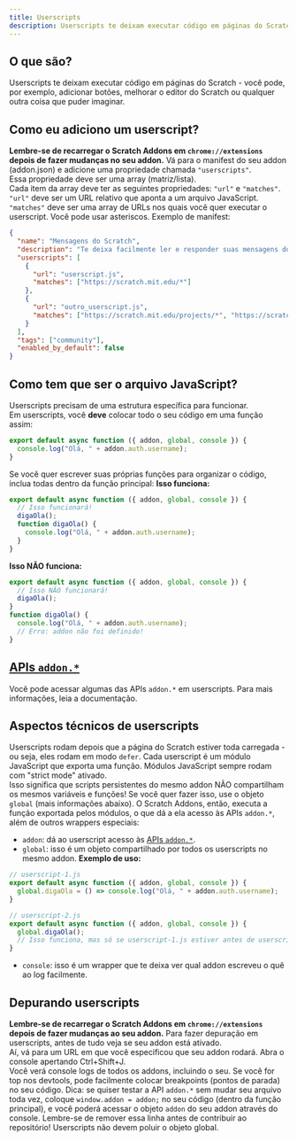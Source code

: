 ```yaml
---
title: Userscripts
description: Userscripts te deixam executar código em páginas do Scratch - você pode, por exemplo, adicionar botões, melhorar o editor do Scratch ou qualquer outra coisa que puder imaginar.
---
```

## O que são?
Userscripts te deixam executar código em páginas do Scratch - você pode, por exemplo, adicionar botões, melhorar o editor do Scratch ou qualquer outra coisa que puder imaginar.

## Como eu adiciono um userscript?
**Lembre-se de recarregar o Scratch Addons em `chrome://extensions` depois de fazer mudanças no seu addon.**
Vá para o manifest do seu addon (addon.json) e adicione uma propriedade chamada `"userscripts"`.  
Essa propriedade deve ser uma array (matriz/lista).  
Cada item da array deve ter as seguintes propriedades: `"url"` e `"matches"`.  
`"url"` deve ser um URL relativo que aponta a um arquivo JavaScript.  
`"matches"` deve ser uma array de URLs nos quais você quer executar o userscript. Você pode usar asteriscos.
Exemplo de manifest:
```json
{
  "name": "Mensagens do Scratch",
  "description": "Te deixa facilmente ler e responder suas mensagens do Scratch.",
  "userscripts": [
    {
      "url": "userscript.js",
      "matches": ["https://scratch.mit.edu/*"]
    },
    {
      "url": "outro_userscript.js",
      "matches": ["https://scratch.mit.edu/projects/*", "https://scratch.mit.edu/users/*"]
    }
  ],
  "tags": ["community"],
  "enabled_by_default": false
}
```

## Como tem que ser o arquivo JavaScript?
Userscripts precisam de uma estrutura específica para funcionar.  
Em userscripts, você **deve** colocar todo o seu código em uma função assim:
```js
export default async function ({ addon, global, console }) {
  console.log("Olá, " + addon.auth.username);
}
```
Se você quer escrever suas próprias funções para organizar o código, inclua todas dentro da função principal:
**Isso funciona:**
```js
export default async function ({ addon, global, console }) {
  // Isso funcionará!
  digaOla();
  function digaOla() {
    console.log("Olá, " + addon.auth.username);
  }
}
```
**Isso NÃO funciona:**
```js
export default async function ({ addon, global, console }) {
  // Isso NÃO funcionará!
  digaOla();
}
function digaOla() {
  console.log("Olá, " + addon.auth.username);
  // Erro: addon não foi definido!
}
```

## [APIs `addon.*`](/docs/developing/addon-apis-reference)
Você pode acessar algumas das APIs `addon.*` em userscripts. Para mais informações, leia a documentação.

## Aspectos técnicos de userscripts
Userscripts rodam depois que a página do Scratch estiver toda carregada - ou seja, eles rodam em modo `defer`.
Cada userscript é um módulo JavaScript que exporta uma função. Módulos JavaScript sempre rodam com "strict mode" ativado.  
Isso significa que scripts persistentes do mesmo addon NÃO compartilham os mesmos variáveis e funções! Se você quer fazer isso, use o objeto `global` (mais informações abaixo).
O Scratch Addons, então, executa a função exportada pelos módulos, o que dá a ela acesso às APIs `addon.*`, além de outros wrappers especiais:
- `addon`: dá ao userscript acesso às [APIs `addon.*`](/docs/developing/addon-apis-reference).
- `global`: isso é um objeto compartilhado por todos os userscripts no mesmo addon. **Exemplo de uso:**
```js
// userscript-1.js
export default async function ({ addon, global, console }) {
  global.digaOla = () => console.log("Olá, " + addon.auth.username);
}

// userscript-2.js
export default async function ({ addon, global, console }) {
  global.digaOla();
  // Isso funciona, mas só se userscript-1.js estiver antes de userscript-2.js na array userscripts do manifest do addon.
}
```
- `console`: isso é um wrapper que te deixa ver qual addon escreveu o quê ao log facilmente.

## Depurando userscripts
**Lembre-se de recarregar o Scratch Addons em `chrome://extensions` depois de fazer mudanças ao seu addon.**
Para fazer depuração em userscripts, antes de tudo veja se seu addon está ativado.  
Aí, vá para um URL em que você especificou que seu addon rodará.
Abra o console apertando Ctrl+Shift+J.  
Você verá console logs de todos os addons, incluindo o seu. Se você for top nos devtools, pode facilmente colocar breakpoints (pontos de parada) no seu código.
Dica: se quiser testar a API `addon.*` sem mudar seu arquivo toda vez, coloque `window.addon = addon;` no seu código (dentro da função principal),  e você poderá acessar o objeto `addon` do seu addon através do console. Lembre-se de remover essa linha antes de contribuir ao repositório! Userscripts não devem poluir o objeto global.